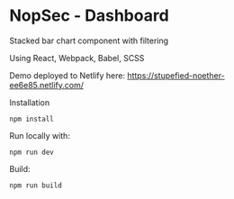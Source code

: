 # NopSec - Dashboard
Stacked bar chart component with filtering

Using React, Webpack, Babel, SCSS

Demo deployed to Netlify here:
https://stupefied-noether-ee6e85.netlify.com/

Installation
```
npm install
```

Run locally with:
```
npm run dev
```

Build:
```
npm run build
```
